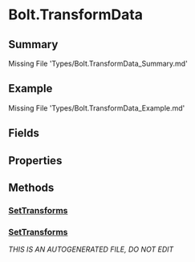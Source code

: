 # Bolt.TransformData
## Summary
Missing File 'Types/Bolt.TransformData_Summary.md'
## Example
Missing File 'Types/Bolt.TransformData_Example.md'
## Fields
## Properties
## Methods
### [SetTransforms](Types/Bolt.TransformData/M/SetTransforms.md)
### [SetTransforms](Types/Bolt.TransformData/M/SetTransforms.md)

*THIS IS AN AUTOGENERATED FILE, DO NOT EDIT*
